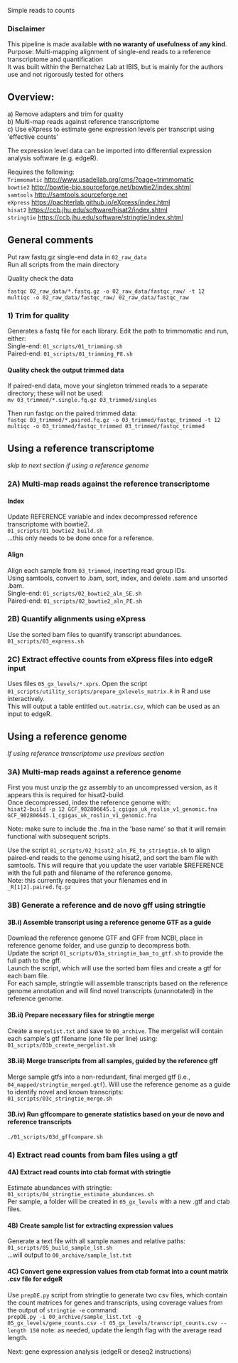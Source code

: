 Simple reads to counts

### Disclaimer
This pipeline is made available **with no waranty of usefulness of any kind**.  
Purpose: Multi-mapping alignment of single-end reads to a reference transcriptome and quantification    
It was built within the Bernatchez Lab at IBIS, but is mainly for the authors use and not rigorously tested for others    

## Overview:
  a) Remove adapters and trim for quality    
  b) Multi-map reads against reference transcriptome    
  c) Use eXpress to estimate gene expression levels per transcript using 'effective counts'  
  
The expression level data can be imported into differential expression analysis software (e.g. edgeR).  

Requires the following:  
`Trimmomatic`   http://www.usadellab.org/cms/?page=trimmomatic  
`bowtie2`       http://bowtie-bio.sourceforge.net/bowtie2/index.shtml        
`samtools`      http://samtools.sourceforge.net    
`eXpress`       https://pachterlab.github.io/eXpress/index.html        
`hisat2`        https://ccb.jhu.edu/software/hisat2/index.shtml    
`stringtie`     https://ccb.jhu.edu/software/stringtie/index.shtml    

## General comments
Put raw fastq.gz single-end data in `02_raw_data`  
Run all scripts from the main directory  

Quality check the data
```
fastqc 02_raw_data/*.fastq.gz -o 02_raw_data/fastqc_raw/ -t 12
multiqc -o 02_raw_data/fastqc_raw/ 02_raw_data/fastqc_raw
```

### 1) Trim for quality
Generates a fastq file for each library. Edit the path to trimmomatic and run, either:        
Single-end: `01_scripts/01_trimming.sh`     
Paired-end: `01_scripts/01_trimming_PE.sh`      

#### Quality check the output trimmed data     
If paired-end data, move your singleton trimmed reads to a separate directory; these will not be used:        
`mv 03_trimmed/*.single.fq.gz 03_trimmed/singles`       

Then run fastqc on the paired trimmed data:      
`fastqc 03_trimmed/*.paired.fq.gz -o 03_trimmed/fastqc_trimmed -t 12`         
`multiqc -o 03_trimmed/fastqc_trimmed 03_trimmed/fastqc_trimmed`       


## Using a reference transcriptome
_skip to next section if using a reference genome_
### 2A) Multi-map reads against the reference transcriptome     
#### Index
Update REFERENCE variable and index decompressed reference transcriptome with bowtie2.    
`01_scripts/01_bowtie2_build.sh`       
...this only needs to be done once for a reference.      

#### Align
Align each sample from `03_trimmed`, inserting read group IDs.    
Using samtools, convert to .bam, sort, index, and delete .sam and unsorted .bam.    
Single-end: `01_scripts/02_bowtie2_aln_SE.sh`       
Paired-end: `01_scripts/02_bowtie2_aln_PE.sh`        

### 2B) Quantify alignments using eXpress  
Use the sorted bam files to quantify transcript abundances.       
`01_scripts/03_express.sh`      

### 2C) Extract effective counts from eXpress files into edgeR input
Uses files `05_gx_levels/*.xprs`. Open the script `01_scripts/utility_scripts/prepare_gxlevels_matrix.R` in R and use interactively.   
This will output a table entitled `out.matrix.csv`, which can be used as an input to edgeR.    


## Using a reference genome 
_If using reference transcriptome use previous section_
### 3A) Multi-map reads against a reference genome
First you must unzip the gz assembly to an uncompressed version, as it appears this is required for hisat2-build.    
Once decompressed, index the reference genome with:      
`hisat2-build -p 12 GCF_902806645.1_cgigas_uk_roslin_v1_genomic.fna GCF_902806645.1_cgigas_uk_roslin_v1_genomic.fna`             

Note: make sure to include the .fna in the 'base name' so that it will remain functional with subsequent scripts.    

Use the script `01_scripts/02_hisat2_aln_PE_to_stringtie.sh` to align paired-end reads to the genome using hisat2, and sort the bam file with samtools. This will require that you update the user variable $REFERENCE with the full path and filename of the reference genome.     
Note: this currently requires that your filenames end in `_R[1|2].paired.fq.gz`        

### 3B) Generate a reference and de novo gff using stringtie 
#### 3B.i) Assemble transcript using a reference genome GTF as a guide
Download the reference genome GTF and GFF from NCBI, place in reference genome folder, and use gunzip to decompress both.     
Update the script `01_scripts/03a_stringtie_bam_to_gtf.sh` to provide the full path to the gff.      
Launch the script, which will use the sorted bam files and create a gtf for each bam file.        
For each sample, stringtie will assemble transcripts based on the reference genome annotation and will find novel transcripts (unannotated) in the reference genome.    

#### 3B.ii) Prepare necessary files for stringtie merge 
Create a `mergelist.txt` and save to `00_archive`. The mergelist will contain each sample's gtf filename (one file per line) using:        
`01_scripts/03b_create_mergelist.sh`       

#### 3B.iii) Merge transcripts from all samples, guided by the reference gff   
Merge sample gtfs into a non-redundant, final merged gtf (i.e., `04_mapped/stringtie_merged.gtf`). Will use the reference genome as a guide to identify novel and known transcripts:        
`01_scripts/03c_stringtie_merge.sh`        

#### 3B.iv) Run gffcompare to generate statistics based on your de novo and reference transcripts
`./01_scripts/03d_gffcompare.sh`    


### 4) Extract read counts from bam files using a gtf
#### 4A) Extract read counts into ctab format with stringtie
Estimate abundances with stringtie:        
`01_scripts/04_stringtie_estimate_abundances.sh`     
Per sample, a folder will be created in `05_gx_levels` with a new .gtf and ctab files.       

#### 4B) Create sample list for extracting expression values
Generate a text file with all sample names and relative paths:      
`01_scripts/05_build_sample_lst.sh`      
...will output to `00_archive/sample_lst.txt`       

#### 4C) Convert gene expression values from ctab format into a count matrix .csv file for edgeR 
Use `prepDE.py` script from stringtie to generate two csv files, which contain the count matrices for genes and transcripts, using coverage values from the output of `stringtie -e` command:      
`prepDE.py -i 00_archive/sample_list.txt -g 05_gx_levels/gene_counts.csv -t 05_gx_levels/transcript_counts.csv --length 150`
note: as needed, update the length flag with the average read length.      



Next: gene expression analysis (edgeR or deseq2 instructions)     
